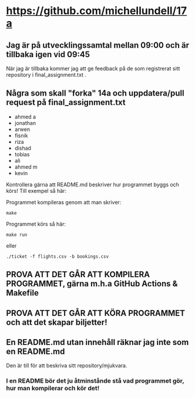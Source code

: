 # https://github.com/michellundell/17a
## Jag är på utvecklingssamtal mellan 09:00 och är tillbaka igen vid 09:45
När jag är tillbaka kommer jag att ge feedback på de som registrerat sitt repository i final_assignment.txt .

## Några som skall "forka" 14a och uppdatera/pull request på final_assignment.txt
- ahmed a
- jonathan
- arwen
- fisnik
- riza
- dishad
- tobias
- ali
- ahmed m
- kevin

Kontrollera gärna att README.md beskriver hur
programmet byggs och körs! Till exempel så här:

Programmet kompileras genom att man skriver:
```
make
```
Programmet körs så här:
```
make run
```
eller
```
./ticket -f flights.csv -b bookings.csv
```

## PROVA ATT DET GÅR ATT KOMPILERA PROGRAMMET, gärna m.h.a GitHub Actions & Makefile

## PROVA ATT DET GÅR ATT KÖRA PROGRAMMET och att det skapar biljetter!

## En README.md utan innehåll räknar jag inte som en README.md

Den är till för att beskriva sitt repository/mjukvara.

### I en README bör det ju åtminstånde stå vad programmet gör, hur man kompilerar och kör det!
